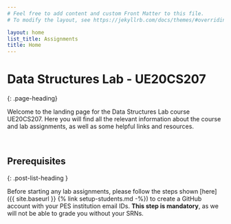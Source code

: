 ```yaml
---
# Feel free to add content and custom Front Matter to this file.
# To modify the layout, see https://jekyllrb.com/docs/themes/#overriding-theme-defaults

layout: home
list_title: Assignments
title: Home
---
```


# Data Structures Lab - UE20CS207
{: .page-heading}

Welcome to the landing page for the Data Structures Lab course UE20CS207. Here you will find all the relevant information about the course and lab assignments, as well as some helpful links and resources.

&nbsp;
&nbsp;
&nbsp;

## Prerequisites
{: .post-list-heading }

Before starting any lab assignments, please follow the steps shown [here]({{ site.baseurl }} {% link setup-students.md -%}) to create a GitHub account with your PES institution email IDs. **This step is mandatory**, as we will not be able to grade you without your SRNs.

&nbsp;
&nbsp;
&nbsp;
